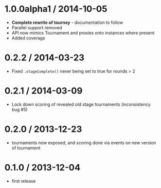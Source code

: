 1.0.0alpha1 / 2014-10-05
==================
  * **Complete rewrite of tourney** - documentation to follow
  * Parallel support removed
  * API now mimics Tournament and proxies onto instances where present
  * Added coverage

0.2.2 / 2014-03-23
==================
  * Fixed `.stageComplete()` never being set to true for rounds > 2

0.2.1 / 2014-03-09
==================
  * Lock down scoring of revealed old stage tournaments (inconsistency bug #5)

0.2.0 / 2013-12-23
==================
  * tournaments now exposed, and scoring done via events on new version of tournament

0.1.0 / 2013-12-04
==================
  * first release
